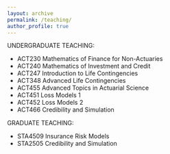 ```yaml
---
layout: archive
permalink: /teaching/
author_profile: true
---
```

UNDERGRADUATE TEACHING: 
- ACT230 Mathematics of Finance for Non-Actuaries
- ACT240 Mathematics of Investment and Credit
- ACT247 Introduction to Life Contingencies
- ACT348 Advanced Life Contingencies
- ACT455 Advanced Topics in Actuarial Science
- ACT451 Loss Models 1
- ACT452 Loss Models 2
- ACT466 Credibility and Simulation

GRADUATE TEACHING:
-	STA4509 Insurance Risk Models 
-	STA2505 Credibility and Simulation 

